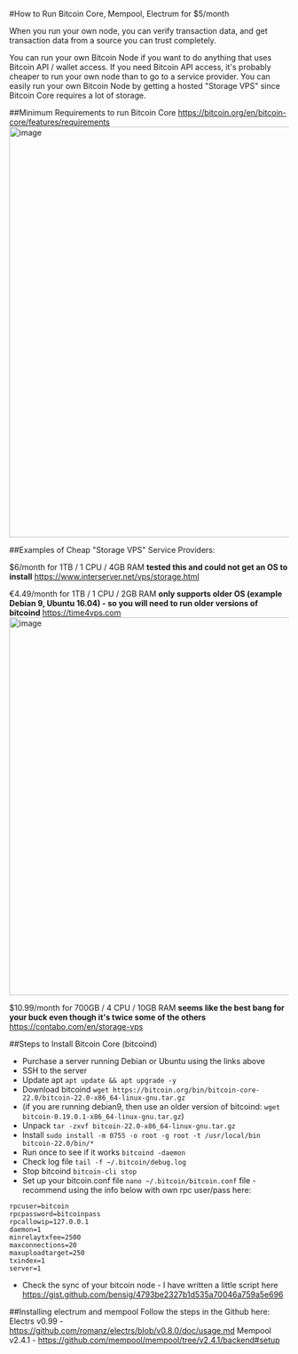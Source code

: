 #How to Run Bitcoin Core, Mempool, Electrum for $5/month

When you run your own node, you can verify transaction data, and get transaction data from a source you can trust completely.

You can run your own Bitcoin Node if you want to do anything that uses Bitcoin API / wallet access. 
If you need Bitcoin API access, it's probably cheaper to run your own node than to go to a service provider. 
You can easily run your own Bitcoin Node by getting a hosted "Storage VPS" since Bitcoin Core requires a lot of storage. 

##Minimum Requirements to run Bitcoin Core
https://bitcoin.org/en/bitcoin-core/features/requirements
<img width="739" alt="image" src="https://user-images.githubusercontent.com/1872138/184553857-2f73ce22-05ba-4c73-b102-7573a66559dc.png">


##Examples of Cheap "Storage VPS" Service Providers:

$6/month for 1TB / 1 CPU / 4GB RAM
**tested this and could not get an OS to install**
https://www.interserver.net/vps/storage.html

€4.49/month for 1TB / 1 CPU / 2GB RAM
**only supports older OS (example Debian 9, Ubuntu 16.04) - so you will need to run older versions of bitcoind**
https://time4vps.com
<img width="680" alt="image" src="https://user-images.githubusercontent.com/1872138/184553692-9e5f64d3-8da7-46d7-8d70-d4e025b34948.png">

$10.99/month for 700GB / 4 CPU / 10GB RAM 
**seems like the best bang for your buck even though it's twice some of the others**
https://contabo.com/en/storage-vps

##Steps to Install Bitcoin Core (bitcoind)
* Purchase a server running Debian or Ubuntu using the links above
* SSH to the server
* Update apt `apt update && apt upgrade -y`
* Download bitcoind `wget https://bitcoin.org/bin/bitcoin-core-22.0/bitcoin-22.0-x86_64-linux-gnu.tar.gz`
* (if you are running debian9, then use an older version of bitcoind: `wget bitcoin-0.19.0.1-x86_64-linux-gnu.tar.gz`)
* Unpack `tar -zxvf bitcoin-22.0-x86_64-linux-gnu.tar.gz`
* Install `sudo install -m 0755 -o root -g root -t /usr/local/bin bitcoin-22.0/bin/*`
* Run once to see if it works `bitcoind -daemon`
* Check log file `tail -f ~/.bitcoin/debug.log` 
* Stop bitcoind `bitcoin-cli stop`
* Set up your bitcoin.conf file `nano ~/.bitcoin/bitcoin.conf` file - recommend using the info below with own rpc user/pass here:
 ```
rpcuser=bitcoin 
rpcpassword=bitcoinpass 
rpcallowip=127.0.0.1
daemon=1 
minrelaytxfee=2500
maxconnections=20
maxuploadtarget=250
txindex=1
server=1
 ```
* Check the sync of your bitcoin node - I have written a little script here https://gist.github.com/bensig/4793be2327b1d535a70046a759a5e696

##Installing electrum and mempool
Follow the steps in the Github here:
Electrs v0.99 - https://github.com/romanz/electrs/blob/v0.8.0/doc/usage.md
Mempool v2.4.1 - https://github.com/mempool/mempool/tree/v2.4.1/backend#setup
